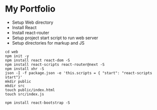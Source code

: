 # My Portfolio


* Setup Web directory
* Install React
* Install react-router
* Setup project start script to run web server
* Setup directories for markup and JS

```
cd web
npm init -y
npm install react react-dom -S
npm install react-scripts react-router@next -S
npm install xhr -S
json -I -f package.json -e 'this.scripts = { "start": "react-scripts start"}'
mkdir public
mkdir src
touch public/index.html
touch src/index.js

```

```
npm install react-bootstrap -S

```
